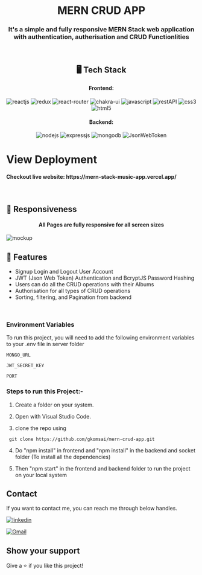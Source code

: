 <h1 align="center">MERN CRUD APP</h1>

<h3 align="center">It's a simple and fully responsive MERN Stack web application with authentication, autherisation and CRUD Functionlities </h3>

<br />

<h2 align="center">🖥️ Tech Stack</h2>


<h4 align="center">Frontend:</h4>

<p align="center">
  <img src="https://img.shields.io/badge/React-20232A?style=for-the-badge&logo=react&logoColor=61DAFB" alt="reactjs" />
  <img src="https://img.shields.io/badge/Redux-593D88?style=for-the-badge&logo=redux&logoColor=white" alt="redux" />
   <img src="https://img.shields.io/badge/React_Router-CA4245?style=for-the-badge&logo=react-router&logoColor=white" alt="react-router" />
  <img src="https://img.shields.io/badge/Chakra%20UI-3bc7bd?style=for-the-badge&logo=chakraui&logoColor=white" alt="chakra-ui" />
  <img src="https://img.shields.io/badge/JavaScript-323330?style=for-the-badge&logo=javascript&logoColor=F7DF1E" alt="javascript" />
  <img src="https://img.shields.io/badge/Rest_API-02303A?style=for-the-badge&logo=react-router&logoColor=white" alt="restAPI" />
  <img src="https://img.shields.io/badge/CSS3-1572B6?style=for-the-badge&logo=css3&logoColor=white" alt="css3" />
  <img src="https://img.shields.io/badge/HTML5-E34F26?style=for-the-badge&logo=html5&logoColor=white" alt="html5" />
</p>


<h4 align="center">Backend:</h4>

<p align="center">
  <img src="https://img.shields.io/badge/Node.js-339933?style=for-the-badge&logo=nodedotjs&logoColor=white" alt="nodejs" />
  <img src="https://img.shields.io/badge/Express.js-000000?style=for-the-badge&logo=express&logoColor=white" alt="expressjs" />
  <img src="https://img.shields.io/badge/MongoDB-4EA94B?style=for-the-badge&logo=mongodb&logoColor=white" alt="mongodb" />
  <img src="https://img.shields.io/badge/JWT-000000?style=for-the-badge&logo=JSON%20web%20tokens&logoColor=white" alt="JsonWebToken" />

</p>





<h1>View Deployment</h1>
</hr>
<h4>Checkout live website: https://mern-stack-music-app.vercel.app/</h4>
</hr>




<br />

## 🚀 Responsiveness

<h4 align="center">All Pages are fully responsive for all screen sizes</h4>

![mockup](https://user-images.githubusercontent.com/101813593/205062955-45cab395-5da9-46dc-a315-a2390a1bc34a.png)




## 🚀 Features
- Signup Login and Logout User Account
- JWT (Json Web Token) Authentication and BcryptJS Password Hashing 
- Users can do all the CRUD operations with their Albums 
- Authorisation for all types of CRUD operations
- Sorting, filtering, and Pagination from backend
<br />



### Environment Variables

To run this project, you will need to add the following environment variables to your .env file in server folder

`MONGO_URL`

`JWT_SECRET_KEY`

`PORT`


### Steps to run this Project:-

1. Create a folder on your system.

2. Open with Visual Studio Code.

3.  clone the repo using
``` 
 git clone https://github.com/gkomsai/mern-crud-app.git
```

4. Do "npm install" in frontend and "npm install" in the backend and socket folder  (To install all the dependencies)

5. Then "npm start" in the frontend and backend  folder to run the project on your local system


## Contact

If you want to contact me, you can reach me through below handles.

[![linkedin](https://img.shields.io/badge/Gautam_Kumar-0077B5?style=for-the-badge&logo=linkedin&logoColor=white)](https://linkedin.com/in/gautam-kumar-9bba54222/)

[![Gmail](https://img.shields.io/badge/Gautam_Kumar-D14836?style=for-the-badge&logo=gmail&logoColor=white)](mailto:gkomsai788@gmail.com)


## Show your support

Give a ⭐️ if you like this project!
